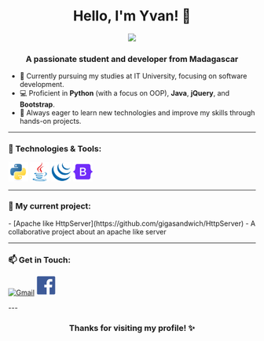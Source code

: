<h1 align="center">Hello, I'm Yvan! 👋</h1>
<div id="header" align="center">
  <img src="https://media.giphy.com/media/3o7aD2sa1g0g0g0g0g/giphy.gif" width="100"/>
</div>

<h3 align="center">A passionate student and developer from Madagascar</h3>

- 🌱 Currently pursuing my studies at IT University, focusing on software development.
- 💻 Proficient in **Python** (with a focus on OOP), **Java**, **jQuery**, and **Bootstrap**.
- 🚀 Always eager to learn new technologies and improve my skills through hands-on projects.

---

<h3 align="left">🔧 Technologies & Tools:</h3>
<p align="left">
  <img src="https://raw.githubusercontent.com/devicons/devicon/master/icons/python/python-original.svg" alt="python" width="40" height="40"/>
  <img src="https://raw.githubusercontent.com/devicons/devicon/master/icons/java/java-original.svg" alt="java" width="40" height="40"/>
  <img src="https://raw.githubusercontent.com/devicons/devicon/master/icons/jquery/jquery-original.svg" alt="jquery" width="40" height="40"/>
  <img src="https://raw.githubusercontent.com/devicons/devicon/master/icons/bootstrap/bootstrap-plain.svg" alt="bootstrap" width="40" height="40"/>
</p>

---

<h3 align="left">📂 My current project:</h3>
- [Apache like HttpServer](https://github.com/gigasandwich/HttpServer) - A collaborative project about an apache like server

---

<h3 align="left">📫 Get in Touch:</h3>
<p align="left">
  <a href="mailto:yvannandy@gmail.com"><img src="https://upload.wikimedia.org/wikipedia/commons/7/7e/Gmail_icon_%282020%29.svg" alt="Gmail" width="40" height="40"/></a>
  <a href="https://www.facebook.com/Jill.Sandwich.912"><img src="https://raw.githubusercontent.com/devicons/devicon/master/icons/facebook/facebook-original.svg" alt="Facebook" width="40" height="40"/></a>
</p>
---

<h3 align="center">Thanks for visiting my profile! ✨</h3>

